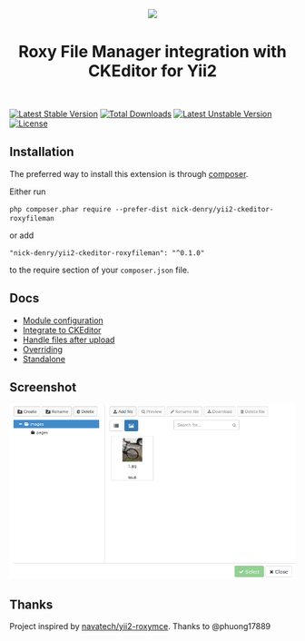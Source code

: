 <p align="center">
    <a href="https://github.com/yiisoft" target="_blank">
        <img src="https://avatars0.githubusercontent.com/u/993323" height="100px">
    </a>
    <h1 align="center">Roxy File Manager integration with CKEditor for Yii2</h1>
    <br>
</p>

[![Latest Stable Version](https://poser.pugx.org/nick-denry/yii2-ckeditor-roxyfileman/v/stable)](https://packagist.org/packages/nick-denry/yii2-ckeditor-roxyfileman) [![Total Downloads](https://poser.pugx.org/nick-denry/yii2-ckeditor-roxyfileman/downloads)](https://packagist.org/packages/nick-denry/yii2-ckeditor-roxyfileman) [![Latest Unstable Version](https://poser.pugx.org/nick-denry/yii2-ckeditor-roxyfileman/v/unstable)](https://packagist.org/packages/nick-denry/yii2-ckeditor-roxyfileman) [![License](https://poser.pugx.org/nick-denry/yii2-ckeditor-roxyfileman/license)](https://packagist.org/packages/nick-denry/yii2-ckeditor-roxyfileman) 

Installation
------------

The preferred way to install this extension is through [composer](http://getcomposer.org/download/).

Either run

```
php composer.phar require --prefer-dist nick-denry/yii2-ckeditor-roxyfileman
```

or add

```
"nick-denry/yii2-ckeditor-roxyfileman": "^0.1.0"
```

to the require section of your `composer.json` file.

Docs
---
*  [Module configuration](docs/module.md)
*  [Integrate to CKEditor](docs/ckeditor.md)
*  [Handle files after upload](docs/events.md)
*  [Overriding](docs/overriding.md)
*  [Standalone](docs/standalone.md)

Screenshot
---
![RoxyFileManager ckeditor](docs/screenshot.png)

Thanks
---
Project inspired by [navatech/yii2-roxymce](https://github.com/navatech/yii2-roxymce/). Thanks to @phuong17889
